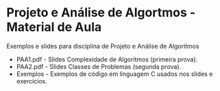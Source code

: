# Projeto e Análise de Algortmos - Material de Aula
Exemplos e slides para disciplina de Projeto e Análise de Algoritmos
- PAA1.pdf - Slides Complexidade de Algoritmos (primeira prova).
- PAA2.pdf - Slides Classes de Problemas (segunda prova).
- Exemplos - Exemplos de código em linguagem C usados nos slides e exercicios.
